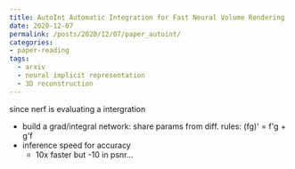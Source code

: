 ```yaml
---
title: AutoInt Automatic Integration for Fast Neural Volume Rendering
date: 2020-12-07
permalink: /posts/2020/12/07/paper_autoint/
categories:
- paper-reading
tags:
  - arxiv
  - neural implicit representation
  - 3D reconstruction
---
```


since nerf is evaluating a intergration
- build a grad/integral network: share params from diff. rules: (fg)' = f'g + g'f
- inference speed for accuracy
  - 10x faster but -10 in psnr...